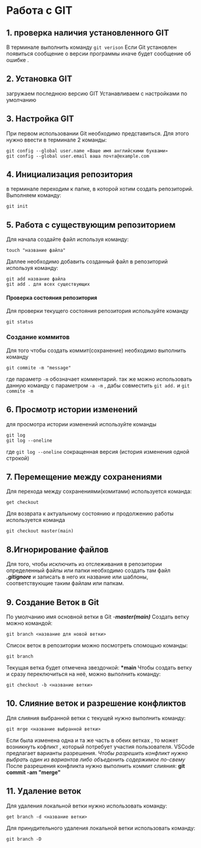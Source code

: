 

# Работа с GIT
## 1. проверка наличия установленного GIT
В терминале выполнить команду `git verison` 
Если Git установлен появиться сообщение о версии программы иначе будет сообщение об ошибке .
## 2. Установка GIT
загружаем последнюю версию GIT 
Устанавливаем с настройками по умолчанию 
## 3. Настройка GIT 
При первом использовании Git необходимо представиться.
Для этого нужно ввести в терминале 2 команды:
```
git config --global user.name «Ваше имя английскими буквами»
git config --global user.email ваша почта@example.com
```
## 4. Инициализация репозитория 
в терминале переходим к папке, в которой хотим создать репозиторий. Выполняем команду: 
```
git init
```
## 5. Работа с существующим репозиторием 
Для начала создайте файл  используя команду:
```
touch "название файла"
```
Даллее необходимо добавить созданный файл в репозиторий используя команду:
```
git add название файла 
git add . для всех существующих
```
#### Проверка состояния репозитория
Для проверки текущего состояния репозитория используйте команду 
``` 
git status 
``` 
### Создание коммитов 
Для того чтобы создать коммит(сохранение) необходимо выполнить команду 
```
git commite -m "message"
```
 где параметр `-m` обозначает комментарий.
 так же можно использовать данную команду с параметром `-a -m`
, дабы совместить `git add.` и `git commite -m`
## 6. Просмотр истории изменений 
для просмотра истории изменений используйте команды
```
git log
git log --oneline
```
где `git log --oneline` сокращенная версия (история изменения одной строкой)

## 7. Перемещение между сохранениями 

Для перехода между сохранениями(комитами) используется команда:
```
get checkout
```
Для возврата к актуальному состоянию и продолжению работы используется команда 
```
git checkout master(main)
```
## 8.Игнорирование файлов
Для того, чтобы исключить из отслеживания в репозитории определенный файлы или папки необходимо создать там файл ***.gitignore***  и записать в него их название или шаблоны, соответствующие таким файлам или папкам.

## 9. Создание Веток в Git
По умолчанию имя основной ветки в Git -***master(main)***
Создать ветку можно командой:
```
git branch <название для новой ветки>
```
Список веток в репозитории можно посмотреть спомощью команды:
```
git branch
```
Текущая ветка будет отмечена звездочкой:
**\*main**
Чтобы создать ветку и сразу переключиться на неё, можно выполнить команду:
```
git checkout -b <название ветки>
```

## 10. Слияние веток и разрешение конфликтов
Для слияния выбранной ветки с текущей нужнo выполнить команду:
```
git mrge <название выбранной ветки>
```
Если была изменена одна и та же часть в обеих ветках , то может возникнуть кофликт , который потребует участия пользователя.
VSCode предлагает варианты разрешения.
*Чтобы разрешить конфликт нужно выбрать один из вариантов либо объеденить содержимое по-свему*
После разрешения конфликта нужно выполнить коммит слияния:
**git commit -am "merge"**
 
 ## 11. Удаление веток

Для удаления локальной ветки нужно использовать команду:
```
get branch -d <название ветки>
```

Для принудительного удаления локальной ветки использовать команду:
```
git branch -D
```